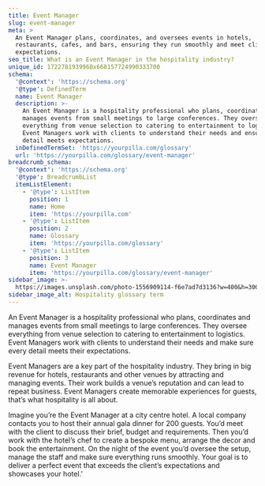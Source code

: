 ```yaml
---
title: Event Manager
slug: event-manager
meta: >
  An Event Manager plans, coordinates, and oversees events in hotels,
  restaurants, cafes, and bars, ensuring they run smoothly and meet client
  expectations.
seo_title: What is an Event Manager in the hospitality industry?
unique_id: 1722781939968x668157724990333700
schema:
  '@context': 'https://schema.org'
  '@type': DefinedTerm
  name: Event Manager
  description: >-
    An Event Manager is a hospitality professional who plans, coordinates and
    manages events from small meetings to large conferences. They oversee
    everything from venue selection to catering to entertainment to logistics.
    Event Managers work with clients to understand their needs and ensure every
    detail meets expectations.
  inDefinedTermSet: 'https://yourpilla.com/glossary'
  url: 'https://yourpilla.com/glossary/event-manager'
breadcrumb_schema:
  '@context': 'https://schema.org'
  '@type': BreadcrumbList
  itemListElement:
    - '@type': ListItem
      position: 1
      name: Home
      item: 'https://yourpilla.com'
    - '@type': ListItem
      position: 2
      name: Glossary
      item: 'https://yourpilla.com/glossary'
    - '@type': ListItem
      position: 3
      name: Event Manager
      item: 'https://yourpilla.com/glossary/event-manager'
sidebar_image: >-
  https://images.unsplash.com/photo-1556909114-f6e7ad7d3136?w=400&h=300&fit=crop&auto=format
sidebar_image_alt: Hospitality glossary term
---
```

An Event Manager is a hospitality professional who plans, coordinates and manages events from small meetings to large conferences. They oversee everything from venue selection to catering to entertainment to logistics. Event Managers work with clients to understand their needs and make sure every detail meets their expectations.

Event Managers are a key part of the hospitality industry. They bring in big revenue for hotels, restaurants and other venues by attracting and managing events. Their work builds a venue’s reputation and can lead to repeat business. Event Managers create memorable experiences for guests, that’s what hospitality is all about.

Imagine you’re the Event Manager at a city centre hotel. A local company contacts you to host their annual gala dinner for 200 guests. You’d meet with the client to discuss their brief, budget and requirements. Then you’d work with the hotel’s chef to create a bespoke menu, arrange the decor and book the entertainment. On the night of the event you’d oversee the setup, manage the staff and make sure everything runs smoothly. Your goal is to deliver a perfect event that exceeds the client’s expectations and showcases your hotel.'
